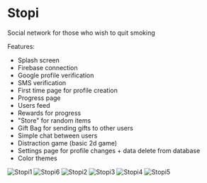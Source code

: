 # Stopi

Social network for those who wish to quit smoking

Features:

- Splash screen
- Firebase connection
- Google profile verification
- SMS verification
- First time page for profile creation
- Progress page
- Users feed
- Rewards for progress
- "Store" for random items
- Gift Bag for sending gifts to other users
- Simple chat between users
- Distraction game (basic 2d game)
- Settings page for profile changes + data delete from database
- Color themes

![Stopi1](https://user-images.githubusercontent.com/61472807/131991521-3610dc80-afdb-45cd-8f97-fcc3757583f1.jpg)
![Stopi6](https://user-images.githubusercontent.com/61472807/131991904-001e6bcc-98e7-422a-a0b4-a3d0df5d1419.jpg)
![Stopi2](https://user-images.githubusercontent.com/61472807/131991912-a5674c7c-66fc-45d5-b1ac-1d5dabb534b5.jpg)
![Stopi3](https://user-images.githubusercontent.com/61472807/131991913-fd42ca44-befc-42dd-8a58-da89d9a0b52e.jpg)
![Stopi4](https://user-images.githubusercontent.com/61472807/131991914-046d4f69-df82-4619-a6e2-0ecdcaada8b6.jpg)
![Stopi5](https://user-images.githubusercontent.com/61472807/131991916-64a0be05-56d6-4382-9dcf-e3471b2e2e01.jpg)
